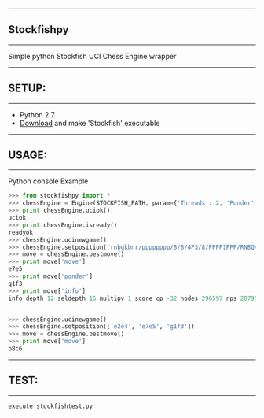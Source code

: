 ------------
## Stockfishpy
------------

Simple python Stockfish UCI Chess Engine wrapper


---------
## SETUP:
---------
* Python 2.7
* [Download](http://www.stockfishchess.com/) and make 'Stockfish' executable


------
## USAGE:
------
Python console Example
```python
>>> from stockfishpy import *
>>> chessEngine = Engine(STOCKFISH_PATH, param={'Threads': 2, 'Ponder': 'true'})
>>> print chessEngine.uciok()
uciok
>>> print chessEngine.isready()
readyok
>>> chessEngine.ucinewgame()
>>> chessEngine.setposition('rnbqkbnr/pppppppp/8/8/4P3/8/PPPP1PPP/RNBQKBNR b KQkq e3 0 1')
>>> move = chessEngine.bestmove()
>>> print move['move']
e7e5
>>> print move['ponder']
g1f3
>>> print move['info']
info depth 12 seldepth 16 multipv 1 score cp -32 nodes 296597 nps 2879582 tbhits 0 time 103 pv e7e5 g1f3 b8c6 f1b5 g8f6 d2d3 f8c5 e1g1 e8g8 b5c6 d7c6 f3e5 d8e7


>>> chessEngine.ucinewgame()
>>> chessEngine.setposition(['e2e4', 'e7e5', 'g1f3'])
>>> move = chessEngine.bestmove()
>>> print move['move']
b8c6

```


-----
## TEST:
-----
```
execute stockfishtest.py
```